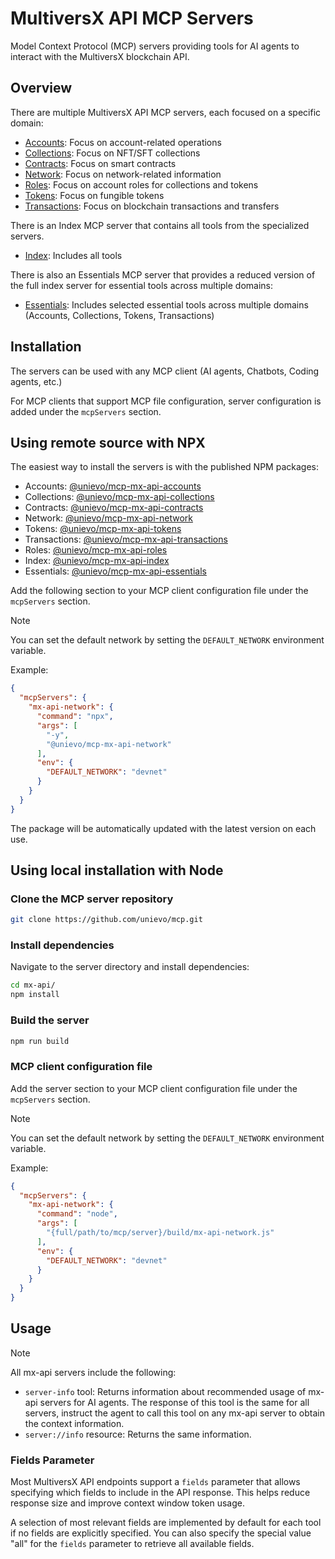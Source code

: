 # MultiversX API MCP Servers

Model Context Protocol (MCP) servers providing tools for AI agents to interact with the MultiversX blockchain API.

## Overview

There are multiple MultiversX API MCP servers, each focused on a specific domain:

- [Accounts](README-accounts.md): Focus on account-related operations
- [Collections](README-collections.md): Focus on NFT/SFT collections
- [Contracts](README-contracts.md): Focus on smart contracts
- [Network](README-network.md): Focus on network-related information
- [Roles](README-roles.md): Focus on account roles for collections and tokens
- [Tokens](README-tokens.md): Focus on fungible tokens
- [Transactions](README-transactions.md): Focus on blockchain transactions and transfers

There is an Index MCP server that contains all tools from the specialized servers.

- [Index](README-index.md): Includes all tools

There is also an Essentials MCP server that provides a reduced version of the full index server for essential tools across multiple domains:

- [Essentials](README-essentials.md): Includes selected essential tools across multiple domains (Accounts, Collections, Tokens, Transactions)

## Installation

The servers can be used with any MCP client (AI agents, Chatbots, Coding agents, etc.)

For MCP clients that support MCP file configuration, server configuration is added under the `mcpServers` section.

## Using remote source with NPX

The easiest way to install the servers is with the published NPM packages:

- Accounts: [@unievo/mcp-mx-api-accounts](https://www.npmjs.com/package/@unievo/mcp-mx-api-accounts)
- Collections: [@unievo/mcp-mx-api-collections](https://www.npmjs.com/package/@unievo/mcp-mx-api-collections)
- Contracts: [@unievo/mcp-mx-api-contracts](https://www.npmjs.com/package/@unievo/mcp-mx-api-contracts)
- Network: [@unievo/mcp-mx-api-network](https://www.npmjs.com/package/@unievo/mcp-mx-api-network)
- Tokens: [@unievo/mcp-mx-api-tokens](https://www.npmjs.com/package/@unievo/mcp-mx-api-tokens)
- Transactions: [@unievo/mcp-mx-api-transactions](https://www.npmjs.com/package/@unievo/mcp-mx-api-transactions)
- Roles: [@unievo/mcp-mx-api-roles](https://www.npmjs.com/package/@unievo/mcp-mx-api-roles)
- Index: [@unievo/mcp-mx-api-index](https://www.npmjs.com/package/@unievo/mcp-mx-api-index)
- Essentials: [@unievo/mcp-mx-api-essentials](https://www.npmjs.com/package/@unievo/mcp-mx-api-essentials)

Add the following section to your MCP client configuration file under the `mcpServers` section.

> [!NOTE]
>
> You can set the default network by setting the `DEFAULT_NETWORK` environment variable.

Example:

```json
{
  "mcpServers": {
    "mx-api-network": {
      "command": "npx",
      "args": [
        "-y",
        "@unievo/mcp-mx-api-network"
      ],
      "env": {
        "DEFAULT_NETWORK": "devnet"
      }
    }
  }
}
```

The package will be automatically updated with the latest version on each use.

## Using local installation with Node

### Clone the MCP server repository

```bash
git clone https://github.com/unievo/mcp.git
```

### Install dependencies

Navigate to the server directory and install dependencies:

```bash
cd mx-api/
npm install
```

### Build the server

```bash
npm run build
```

### MCP client configuration file

Add the server section to your MCP client configuration file under the `mcpServers` section.

> [!NOTE]
>
> You can set the default network by setting the `DEFAULT_NETWORK` environment variable.

Example:

```json
{
  "mcpServers": {
    "mx-api-network": {
      "command": "node",
      "args": [
        "{full/path/to/mcp/server}/build/mx-api-network.js"
      ],
      "env": {
        "DEFAULT_NETWORK": "devnet"
      }
    }
  }
}
```

## Usage

> [!NOTE]
>
> All mx-api servers include the following:
>
>- `server-info` tool: Returns information about recommended usage of mx-api servers for AI agents. The response of this tool is the same for all servers, instruct the agent to call this tool on any mx-api server to obtain the context information.
>- `server://info` resource: Returns the same information.

### Fields Parameter

Most MultiversX API endpoints support a `fields` parameter that allows specifying which fields to include in the API response. This helps reduce response size and improve context window token usage.

A selection of most relevant fields are implemented by default for each tool if no fields are explicitly specified. You can also specify the special value "all" for the `fields` parameter to retrieve all available fields.
